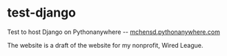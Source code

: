 # test-django
Test to host Django on Pythonanywhere -- [mchensd.pythonanywhere.com](http://mchensd.pythonanywhere.com)

The website is a draft of the website for my nonprofit, Wired League.
